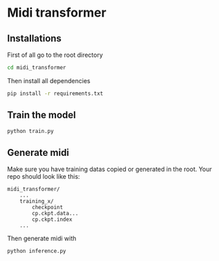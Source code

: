 # Midi transformer

## Installations

First of all go to the root directory

```bash
cd midi_transformer
```

Then install all dependencies
```bash
pip install -r requirements.txt
```

## Train the model

```bash
python train.py
```

## Generate midi

Make sure you have training datas copied or generated in the root.
Your repo should look like this:

```
midi_transformer/
    ...
    training_x/
        checkpoint
        cp.ckpt.data...
        cp.ckpt.index
    ...
```

Then generate midi with

```bash
python inference.py
```